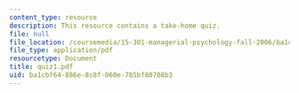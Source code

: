 ```yaml
---
content_type: resource
description: This resource contains a take-home quiz.
file: null
file_location: /coursemedia/15-301-managerial-psychology-fall-2006/ba1cbf64886e8c8f060e785bf80708b3_quiz1.pdf
file_type: application/pdf
resourcetype: Document
title: quiz1.pdf
uid: ba1cbf64-886e-8c8f-060e-785bf80708b3
---
```

